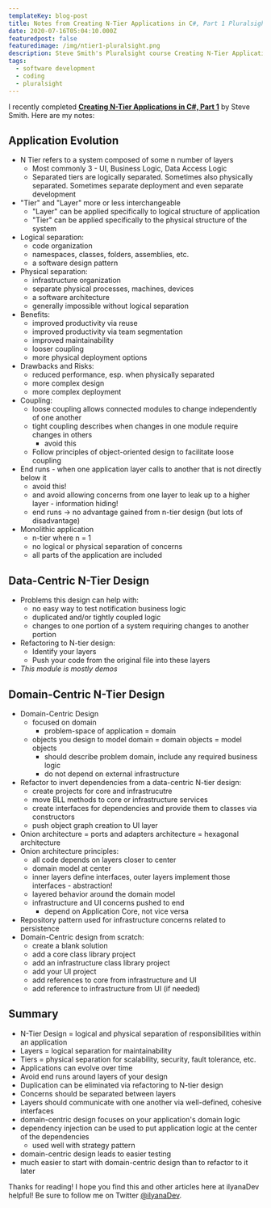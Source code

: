 ```yaml
---
templateKey: blog-post
title: Notes from Creating N-Tier Applications in C#, Part 1 Pluralsight Course
date: 2020-07-16T05:04:10.000Z
featuredpost: false
featuredimage: /img/ntier1-pluralsight.png
description: Steve Smith's Pluralsight course Creating N-Tier Applications in C#, Part 1 does a great job of explaining the basics of N-Tier applications.
tags:
  - software development
  - coding
  - pluralsight
---
```


I recently completed **[Creating N-Tier Applications in C#, Part 1](https://app.pluralsight.com/library/courses/n-tier-apps-part1/table-of-contents)** by Steve Smith. Here are my notes:

Application Evolution
--

* N Tier refers to a system composed of some n number of layers
  * Most commonly 3 - UI, Business Logic, Data Access Logic
  * Separated tiers are logically separated. Sometimes also physically separated. Sometimes separate deployment and even separate development
* "Tier" and "Layer" more or less interchangeable
  * "Layer" can be applied specifically to logical structure of application
  * "Tier" can be applied specifically to the physical structure of the system
* Logical separation:
  * code organization
  * namespaces, classes, folders, assemblies, etc.
  * a software design pattern
* Physical separation:
  * infrastructure organization
  * separate physical processes, machines, devices
  * a software architecture
  * generally impossible without logical separation
* Benefits:
  * improved productivity via reuse
  * improved productivity via team segmentation
  * improved maintainability
  * looser coupling
  * more physical deployment options
* Drawbacks and Risks:
  * reduced performance, esp. when physically separated
  * more complex design
  * more complex deployment
* Coupling:
  * loose coupling allows connected modules to change independently of one another
  * tight coupling describes when changes in one module require changes in others
    * avoid this
  * Follow principles of object-oriented design to facilitate loose coupling
* End runs - when one application layer calls to another that is not directly below it
  * avoid this!
  * and avoid allowing concerns from one layer to leak up to a higher layer - information hiding!
  * end runs -> no advantage gained from n-tier design (but lots of disadvantage)
* Monolithic application
  * n-tier where n = 1
  * no logical or physical separation of concerns
  * all parts of the application are included

Data-Centric N-Tier Design
--

* Problems this design can help with:
  * no easy way to test notification business logic
  * duplicated and/or tightly coupled logic
  * changes to one portion of a system requiring changes to another portion
* Refactoring to N-tier design:
  * Identify your layers
  * Push your code from the original file into these layers
* *This module is mostly demos*

Domain-Centric N-Tier Design
--

* Domain-Centric Design
  * focused on domain
    * problem-space of application = domain
  * objects you design to model domain = domain objects = model objects
    * should describe problem domain, include any required business logic
    * do not depend on external infrastructure
* Refactor to invert dependencies from a data-centric N-tier design:
  * create projects for core and infrastrucutre
  * move BLL methods to core or infrastructure services
  * create interfaces for dependencies and provide them to classes via constructors
  * push object graph creation to UI layer
* Onion architecture = ports and adapters architecture = hexagonal architecture
* Onion architecture principles:
  * all code depends on layers closer to center
  * domain model at center
  * inner layers define interfaces, outer layers implement those interfaces - abstraction!
  * layered behavior around the domain model
  * infrastructure and UI concerns pushed to end
    * depend on Application Core, not vice versa
* Repository pattern used for infrastructure concerns related to persistence
* Domain-Centric design from scratch:
  * create a blank solution
  * add a core class library project
  * add an infrastructure class library project
  * add your UI project
  * add references to core from infrastructure and UI
  * add reference to infrastructure from UI (if needed)

Summary
--

* N-Tier Design = logical and physical separation of responsibilities within an application
* Layers = logical separation for maintainability
* Tiers = physical separation for scalability, security, fault tolerance, etc.
* Applications can evolve over time
* Avoid end runs around layers of your design
* Duplication can be eliminated via refactoring to N-tier design
* Concerns should be separated between layers
* Layers should communicate with one another via well-defined, cohesive interfaces
* domain-centric design focuses on your application's domain logic
* dependency injection can be used to put application logic at the center of the dependencies
  * used well with strategy pattern
* domain-centric design leads to easier testing
* much easier to start with domain-centric design than to refactor to it later

Thanks for reading! I hope you find this and other articles here at ilyanaDev helpful! Be sure to follow me on Twitter [@ilyanaDev](https://twitter.com/ilyanaDev).
